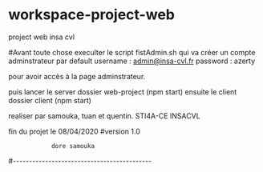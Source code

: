 # workspace-project-web
project web insa cvl

#Avant toute chose execulter le script fistAdmin.sh qui va créer un compte adminstrateur par default
username : admin@insa-cvl.fr
password : azerty

pour avoir accès à la page adminstrateur.

puis lancer le server dossier web-project (npm start)
ensuite le client dossier client (npm start)

realiser par samouka, tuan et quentin.
STI4A-CE INSACVL

fin du projet le 08/04/2020
#version 1.0

				dore samouka
#-------------------------------------------
